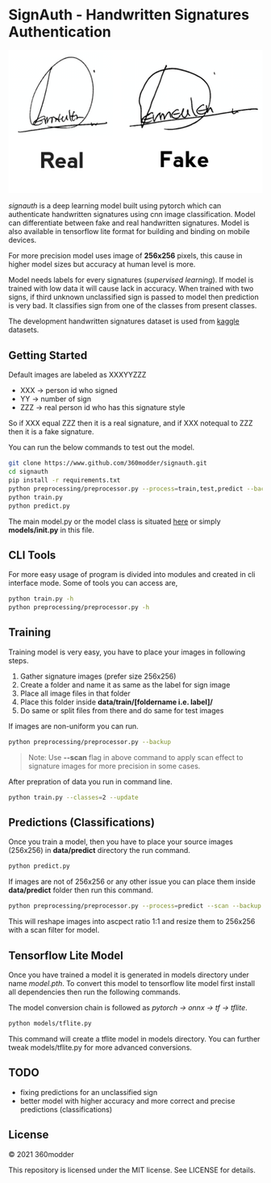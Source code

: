 # SignAuth - Handwritten Signatures Authentication

<p align="center">
  <img src="https://raw.githubusercontent.com/360modder/signauth/master/temp/20210328_174018.jpg">
</p>

*signauth* is a deep learning model built using pytorch which can authenticate handwritten signatures using cnn image classification. Model can differentiate between fake and real handwritten signatures. Model is also available in tensorflow lite format for building and binding on mobile devices.

For more precision model uses image of **256x256** pixels, this cause in higher model sizes but accuracy at human level is more.

Model needs labels for every signatures (*supervised learning*). If model is trained with low data it will cause lack in accuracy. When trained with two signs, if third unknown unclassified sign is passed to model then prediction is very bad. It classifies sign from one of the classes from present classes.

The development handwritten signatures dataset is used from [kaggle](https://www.kaggle.com/divyanshrai/handwritten-signatures "dataset") datasets.


## Getting Started

Default images are labeled as XXXYYZZZ

- XXX -> person id who signed
- YY -> number of sign
- ZZZ -> real person id who has this signature style

So if XXX equal ZZZ then it is a real signature, and if XXX notequal to ZZZ then it is a fake signature.

You can run the below commands to test out the model.

```bash
git clone https://www.github.com/360modder/signauth.git
cd signauth
pip install -r requirements.txt
python preprocessing/preprocessor.py --process=train,test,predict --backup --overwrite
python train.py
python predict.py
```

The main model.py or the model class is situated [here](https://www.github.com/360modder/signauth/blob/master/models/__init__.py "__init__.py") or simply **models/__init__.py** in this file.


## CLI Tools

For more easy usage of program is divided into modules and created in cli interface mode. Some of tools you can access are, 

```bash
python train.py -h
python preprocessing/preprocessor.py -h
```


## Training

Training model is very easy, you have to place your images in following steps.

1. Gather signature images (prefer size 256x256)
2. Create a folder and name it as same as the label for sign image
3. Place all image files in that folder
4. Place this folder inside **data/train/[foldername i.e. label]/**
5. Do same or split files from there and do same for test images

If images are non-uniform you can run.

```bash
python preprocessing/preprocessor.py --backup
```

> Note: Use **--scan** flag in above command to apply scan effect to signature images for more precision in some cases.

After prepration of data you run in command line.

```bash
python train.py --classes=2 --update
```


## Predictions (Classifications)

Once you train a model, then you have to place your source images (256x256) in **data/predict** directory the run command.

```bash
python predict.py
```

If images are not of 256x256 or any other issue you can place them inside **data/predict** folder then run this command.

```bash
python preprocessing/preprocessor.py --process=predict --scan --backup
```

This will reshape images into ascpect ratio 1:1 and resize them to 256x256 with a scan filter for model.


## Tensorflow Lite Model

Once you have trained a model it is generated in models directory under name *model.pth*. To convert this model to tensorflow lite model first install all dependencies then run the following commands.

The model conversion chain is followed as *pytorch -> onnx -> tf -> tflite*.

```bash
python models/tflite.py
```

This command will create a tflite model in models directory. You can further tweak models/tflite.py for more advanced conversions.


## TODO

- fixing predictions for an unclassified sign
- better model with higher accuracy and more correct and precise predictions (classifications)


## License

© 2021 360modder

This repository is licensed under the MIT license. See LICENSE for details.
